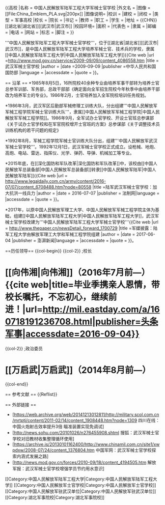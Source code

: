 {{高校
|名称    = 中国人民解放军陆军工程大学军械士官学校
|外文名  =
|图像    = [[File:China_Emblem_PLA.svg|200px]]
|图像说明=
|校训    =
|建校    =
|闭校    =
|类型    = 军事高校
|校长    =
|院长    =
|书记    =
|教师    =
|职工    =
|学生    =
|地址    = {{CHN}}[[湖北省|湖北省]][[武汉市|武汉市]]
|校园环境=
|面积    = 
|代表色  =
|隶属    = 
|邮编    =
|电话    =
|网站    =
|标志    =
|脚注    =
}}

'''中国人民解放军陆军工程大学军械士官学校'''，位于[[湖北省|湖北省]][[武汉市|武汉市]]，是中国人民解放军陆军工程大学培养军械士官、技术兵的学校，隶属[[中国人民解放军陆军工程大学|中国人民解放军陆军工程大学]]<ref>{{Cite web |url =http://www.mod.gov.cn/service/2009-09/09/content_4086558.htm  |title = 武汉军械士官学校 |author =  |date =2009-09-09  |publisher =中华人民共和国国防部  |language =  |accessdate =  |quote =  }}</ref>。

== 沿革 ==
*1985年8月5日，16所院校40余种专业由培养军事干部转为培养士官<ref>总参军训部、军务部，总政干部部《确定面向全军招生院校今年秋季中由培养干部改为培养军士的专业》</ref>。1986年2月，士官培养加入全军院校培训任务规划。

*1986年3月，武汉军区后勤部军械修理工训练大队，分出组建'''中国人民解放军军械工程学院军械士官训练大队'''，隶属[[中国人民解放军军械工程学院|中国人民解放军军械工程学院]]。1986年9月，全军试办士官学校、开设士官班<ref>总参谋部《关于试办士官学校和在军官院校增开士官班的方案》</ref><ref>总参谋部《关于调整技术员训练机构的若干问题的规定》</ref>

*1992年8月，军械工程学院军械士官训练大队分出，组建'''中国人民解放军武汉军械士官学校'''。1992年12月1日，武汉军械士官学校正式成立。设枪械、地炮、高炮、电站、雷达、指挥仪、光学、弹药、导弹、机械加工等专业。

*2015年底，在[[深化国防和军队改革|深化国防和军队改革]]中，该校由[[中国人民解放军总装备部|中国人民解放军总装备部]]转隶[[中国人民解放军陆军|中国人民解放军陆军]]<ref>{{Cite web |url = http://www.legaldaily.com.cn/army/content/2016-07/07/content_6708488.htm?node=80558  |title =陆军武汉军械士官学校：加大抗洪一线兵力  |author =  |date = 2016-07-07 |publisher =  法制网|language =  |accessdate =  |quote =  }}</ref>。

*2017年，以原中国人民解放军理工大学、中国人民解放军军械工程学院主体为基础，组建[[中国人民解放军陆军工程大学|中国人民解放军陆军工程大学]]，武汉军械士官学校改建为'''中国人民解放军陆军工程大学军械士官学校'''<ref>{{Cite web |url = http://www.thepaper.cn/newsDetail_forward_1700729 |title =军媒披露：陆军工程大学由解放军理工大学和军械工程学院组建  |author =  |date = 2017-06-04 |publisher =  澎湃新闻|language =  |accessdate =  |quote =  }}</ref>。

==历任领导==
{{col-begin}}
{{col-2}}
;校长
# [[向伟湘|向伟湘]]（2016年7月前—）<ref>{{cite web|title=毕业季携亲人恩情，带校长嘱托，不忘初心，继续前进！|url=http://mil.eastday.com/a/160718191236708.html|publisher=头条军事|accessdate=2016-09-04}}</ref>

{{col-2}}
;政治委员
# [[万启武|万启武]]（2014年8月前—）
{{col-end}}

== 参考文献 ==
{{Reflist}}

== 外部链接 ==
* [https://web.archive.org/web/20141213012811/http://military.scol.com.cn/mrtptj/content/2011-02/14/content_1908448.htm?node=1309 四川在线：中国火炮射击效率提升3倍 瞄准装置实现免调试]
* [http://news.sohu.com/20101026/n276455908.shtml 搜狐：武汉军械士官学校对旧教材收集整理循环使用]
* [https://archive.is/20130101162400/http://www.chinamil.com.cn/site1/xwpdxw/2008-07/24/content_1376804.htm 中国军网：武汉军械士官学校探索内涵式发展之路]
* [http://news.mod.gov.cn/forces/2010-09/18/content_4194505.htm 解放军报：武汉军械士官学校增强学员节约用水意识]

[[Category:中国人民解放军陆军工程大学|Category:中国人民解放军陆军工程大学]]
[[Category:中国人民解放军士官学校|Category:中国人民解放军士官学校]]
[[Category:中国人民解放军驻武汉单位|Category:中国人民解放军驻武汉单位]]
[[Category:湖北军事院校|Category:湖北军事院校]]